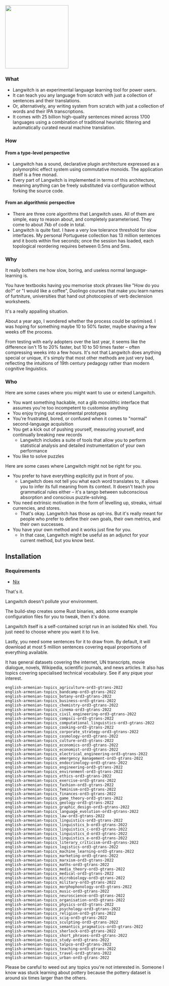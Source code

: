 <img src="https://github.com/ckoshka/langwitch-deno/raw/master/static/potted_plant.png" width="200" />

### What

- Langwitch is an experimental language learning tool for power users.
- It can teach you any language from scratch with just a collection of sentences and their translations.
- Or, alternatively, any writing system from scratch with just a collection of words and their IPA transcriptions.
- It comes with 25 billion high-quality sentences mined across 1700 languages using a combination of traditional heuristic filtering and automatically curated neural machine translation.

### How

#### From a type-level perspective

- Langwitch has a sound, declarative plugin architecture expressed as a polymorphic effect system using commutative monoids. The application itself is a free monad.
- Every part of Langwitch is implemented in terms of this architecture, meaning anything can be freely substituted via configuration without forking the source code.

#### From an algorithmic perspective

- There are three core algorithms that Langwitch uses. All of them are simple, easy to reason about, and completely parameterised. They come to about 7kb of code in total.
- Langwitch is quite fast. I have a very low tolerance threshold for slow interfaces. My personal Portuguese collection has 13 million sentences and it boots within five seconds; once the session has loaded, each topological reordering requires between 0.5ms and 5ms. 

### Why

It really bothers me how slow, boring, and useless normal language-learning is. 

You have textbooks having you memorise stock phrases like "How do you do?" or "I would like a coffee", Duolingo courses that make you learn names of furtniture, universities that hand out photocopies of verb declension worksheets.

It's a really appalling situation. 

About a year ago, I wondered whether the process could be optimised. I was hoping for something maybe 10 to 50% faster, maybe shaving a few weeks off the process. 

From testing with early adopters over the last year, it seems like the difference isn't 15 to 20% faster, but 10 to 50 times faster – often compressing weeks into a few hours. It's not that Langwitch does anything special or unique, it's simply that most other methods are just very bad, reflecting the intuitions of 19th century pedagogy rather than modern cognitive linguistics.

### Who

Here are some cases where you might want to use or extend Langwitch.

* You want something hackable, not a glib monolithic interface that assumes you're too incompetent to customise anything
* You enjoy trying out experimental prototypes
* You're frustrated, bored, or confused when it comes to "normal" second-language acquisition
* You get a kick out of pushing yourself, measuring yourself, and continually breaking new records
    * Langwitch includes a suite of tools that allow you to perform statistical analysis and detailed instrumentation of your own performance
* You like to solve puzzles

Here are some cases where Langwitch might not be right for you.

* You prefer to have everything explicitly put in front of you. 
    * Langwitch does not tell you what each word translates to, it allows you to infer its full meaning from its context. It doesn't teach you grammatical rules either – it's a tango between subconscious absorption and conscious puzzle-solving.
* You need extrinsic motivation in the form of levelling up, streaks, virtual currencies, and stores.
    * That's okay. Langwitch has those as opt-ins. But it's really meant for people who prefer to define their own goals, their own metrics, and their own successes.
* You have your own method and it works just fine for you.
    * In that case, Langwitch might be useful as an adjunct for your current method, but you know best.

## Installation

### Requirements

- [Nix](https://nixos.org/download.html)

That's it.

Langwitch doesn't pollute your environment.

The build-step creates some Rust binaries, adds some example configuration files for you to tweak, then it's done.

Langwitch itself is a self-contained script run in an isolated Nix shell. You just need to choose where you want it to live.

Lastly, you need some sentences for it to draw from. By default, it will download at most 5 million sentences covering equal proportions of everything available. 

It has general datasets covering the internet, UN transcripts, movie dialogue, novels, Wikipedia, scientific journals, and news articles. It also has topics covering specialised technical vocabulary. See if any pique your interest.

```
english-armenian-topics_agriculture-ord3-gtrans-2022
english-armenian-topics_bandcamp-ord3-gtrans-2022
english-armenian-topics_botany-ord3-gtrans-2022
english-armenian-topics_business-ord3-gtrans-2022
english-armenian-topics_chemistry-ord3-gtrans-2022
english-armenian-topics_cinema-ord3-gtrans-2022
english-armenian-topics_civil_engineering-ord3-gtrans-2022
english-armenian-topics_compsci-ord3-gtrans-2022
english-armenian-topics_computational_linguistics-ord3-gtrans-2022
english-armenian-topics_cooking-ord3-gtrans-2022
english-armenian-topics_corporate_strategy-ord3-gtrans-2022
english-armenian-topics_cosmology-ord3-gtrans-2022
english-armenian-topics_culture-ord3-gtrans-2022
english-armenian-topics_economics-ord3-gtrans-2022
english-armenian-topics_economist-ord3-gtrans-2022
english-armenian-topics_electrical_engineering-ord3-gtrans-2022
english-armenian-topics_emergency_management-ord3-gtrans-2022
english-armenian-topics_endocrinology-ord3-gtrans-2022
english-armenian-topics_engineering-ord3-gtrans-2022
english-armenian-topics_environment-ord3-gtrans-2022
english-armenian-topics_ethics-ord3-gtrans-2022
english-armenian-topics_exercise-ord3-gtrans-2022
english-armenian-topics_fashion-ord3-gtrans-2022
english-armenian-topics_feminism-ord3-gtrans-2022
english-armenian-topics_finances-ord3-gtrans-2022
english-armenian-topics_game_theory-ord3-gtrans-2022
english-armenian-topics_geology-ord3-gtrans-2022
english-armenian-topics_graphic_design-ord3-gtrans-2022
english-armenian-topics_language_evolution-ord3-gtrans-2022
english-armenian-topics_law-ord3-gtrans-2022
english-armenian-topics_linguistics-ord3-gtrans-2022
english-armenian-topics_linguistics_b-ord3-gtrans-2022
english-armenian-topics_linguistics_c-ord3-gtrans-2022
english-armenian-topics_linguistics_d-ord3-gtrans-2022
english-armenian-topics_linguistics_e-ord3-gtrans-2022
english-armenian-topics_literary_criticism-ord3-gtrans-2022
english-armenian-topics_logistics-ord3-gtrans-2022
english-armenian-topics_machine_learning-ord3-gtrans-2022
english-armenian-topics_marketing-ord3-gtrans-2022
english-armenian-topics_marxism-ord3-gtrans-2022
english-armenian-topics_maths-ord3-gtrans-2022
english-armenian-topics_media_theory-ord3-gtrans-2022
english-armenian-topics_medical-ord3-gtrans-2022
english-armenian-topics_microbiology-ord3-gtrans-2022
english-armenian-topics_military-ord3-gtrans-2022
english-armenian-topics_morphophonology-ord3-gtrans-2022
english-armenian-topics_music-ord3-gtrans-2022
english-armenian-topics_neuroscience-ord3-gtrans-2022
english-armenian-topics_organisation-ord3-gtrans-2022
english-armenian-topics_physics-ord3-gtrans-2022
english-armenian-topics_psychology-ord3-gtrans-2022
english-armenian-topics_religion-ord3-gtrans-2022
english-armenian-topics_sciq-ord3-gtrans-2022
english-armenian-topics_sculpting-ord3-gtrans-2022
english-armenian-topics_semantics_pragmatics-ord3-gtrans-2022
english-armenian-topics_sherlock-ord3-gtrans-2022
english-armenian-topics_short_phrases-ord3-gtrans-2022
english-armenian-topics_study-ord3-gtrans-2022
english-armenian-topics_talpco-ord3-gtrans-2022
english-armenian-topics_teaching-ord3-gtrans-2022
english-armenian-topics_travel-ord3-gtrans-2022
english-armenian-topics_urban-ord3-gtrans-2022
```

Please be careful to weed out any topics you're not interested in. Someone I know was stuck learning about pottery because the pottery dataset is around six times larger than the others.